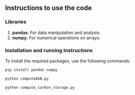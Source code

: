 ## Instructions to use the code

### Libraries

1. **pandas**: For data manipulation and analysis.
2. **numpy**: For numerical operations on arrays.

### Installation and running Instructions

To install the required packages, use the following commands:

```sh
pip install pandas numpy

python computeAGB.py

python compute_carbon_storage.py